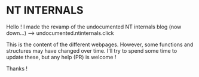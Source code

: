 # NT INTERNALS

Hello ! 
I made the revamp of the undocumented NT internals blog (now down...) --> undocumented.ntinternals.click

This is the content of the different webpages. However, some functions and structures may have changed over time. 
I'll try to spend some time to update these, but any help (PR) is welcome !

Thanks !